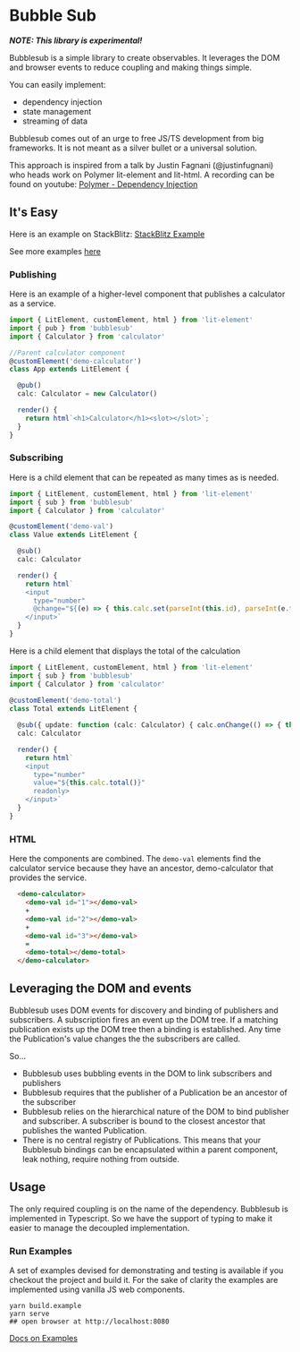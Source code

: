 # Bubble Sub

***NOTE: This library is experimental!***

Bubblesub is a simple library to create observables. It leverages the DOM and browser events to reduce coupling and making things simple. 

You can easily implement:
* dependency injection
* state management
* streaming of data

Bubblesub comes out of an urge to free JS/TS development from big frameworks. It is not meant as a silver bullet or a universal solution.

This approach is inspired from a talk by Justin Fagnani (@justinfugnani) who heads work on Polymer lit-element and lit-html. A recording can be found on youtube: [Polymer - Dependency Injection](https://youtu.be/6o5zaKHedTE)

## It's Easy

Here is an example on StackBlitz:
[StackBlitz Example](https://stackblitz.com/edit/bubblesub-demo)

See more examples [here](src/example)

### Publishing

Here is an example of a higher-level component that publishes a calculator as a service. 

```typescript
import { LitElement, customElement, html } from 'lit-element'
import { pub } from 'bubblesub'
import { Calculator } from 'calculator'

//Parent calculator component
@customElement('demo-calculator')
class App extends LitElement {

  @pub()
  calc: Calculator = new Calculator()

  render() {
    return html`<h1>Calculator</h1><slot></slot>`;
  }
}

```

### Subscribing

Here is a child element that can be repeated as many times as is needed.

```typescript
import { LitElement, customElement, html } from 'lit-element'
import { sub } from 'bubblesub'
import { Calculator } from 'calculator'

@customElement('demo-val')
class Value extends LitElement {

  @sub()
  calc: Calculator

  render() {
    return html`
    <input 
      type="number" 
      @change="${(e) => { this.calc.set(parseInt(this.id), parseInt(e.target.value)) }}" >
    </input>`
  }
}

```

Here is a child element that displays the total of the calculation

```typescript
import { LitElement, customElement, html } from 'lit-element'
import { sub } from 'bubblesub'
import { Calculator } from 'calculator'
  
@customElement('demo-total')
class Total extends LitElement {

  @sub({ update: function (calc: Calculator) { calc.onChange(() => { this.requestUpdate() }) } })
  calc: Calculator

  render() {
    return html`
    <input 
      type="number" 
      value="${this.calc.total()}" 
      readonly>
    </input>`
  }
}
```

### HTML

Here the components are combined. The `demo-val` elements find the calculator service because they have an ancestor, demo-calculator that provides the service.

```html
  <demo-calculator>
    <demo-val id="1"></demo-val>
    +
    <demo-val id="2"></demo-val>
    +
    <demo-val id="3"></demo-val>
    =
    <demo-total></demo-total>
  </demo-calculator>
```

## Leveraging the DOM and events

Bubblesub uses DOM events for discovery and binding of publishers and subscribers. A subscription fires an event up the DOM tree. If a matching publication exists up the DOM tree then a binding is established. Any time the Publication's value changes the the subscribers are called. 

So...
* Bubblesub uses bubbling events in the DOM to link subscribers and publishers
* Bubblesub requires that the publisher of a Publication be an ancestor of the subscriber
* Bubblesub relies on the hierarchical nature of the DOM to bind publisher and subscriber. A subscriber is bound to the closest ancestor that publishes the wanted Publication. 
* There is no central registry of Publications. This means that your Bubblesub bindings can be encapsulated within a parent component, leak nothing, require nothing from outside.
 

## Usage

The only required coupling is on the name of the dependency. Bubblesub is implemented in Typescript. So we have the support of typing to make it easier to manage the decoupled implementation.

### Run Examples

A set of examples devised for demonstrating and testing is available if you checkout the project and build it. For the sake of clarity the examples are implemented using vanilla JS web components.

```shell script
yarn build.example
yarn serve
## open browser at http://localhost:8080
```

[Docs on Examples](src/example/README.md)

